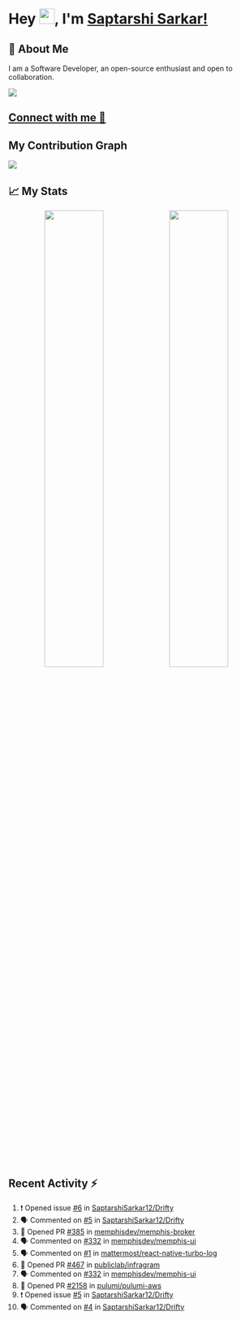 # Hey <img src="https://github.com/TheDudeThatCode/TheDudeThatCode/blob/master/Assets/Hi.gif" width="30">, I'm [Saptarshi Sarkar!](https://bio.link/saptarshi) 

## 🚀 About Me
I am a Software Developer, an open-source enthusiast and open to collaboration.

![](https://visitor-badge.laobi.icu/badge?page_id=saptarshisarkar12.saptarshisarkar12)

## [Connect with me 💬](https://bio.link/saptarshi) 

## My Contribution Graph 
<img src="https://activity-graph.herokuapp.com/graph?username=SaptarshiSarkar12&bg_color=0f2d3d&color=1cadfb&line=1cadfb&point=1cadfb&area=true&hide_border=true">

## 📈 My Stats
<p align="center">	
  <img width="48%" src="https://github-readme-stats.vercel.app/api?username=saptarshisarkar12&show_icons=true&theme=tokyonight" />
  <img width="48%" src="https://github-readme-streak-stats.herokuapp.com/?user=saptarshisarkar12&theme=tokyonight" />
</p>

## Recent Activity :zap:
<!--START_SECTION:activity-->
1. ❗️ Opened issue [#6](https://github.com/SaptarshiSarkar12/Drifty/issues/6) in [SaptarshiSarkar12/Drifty](https://github.com/SaptarshiSarkar12/Drifty)
2. 🗣 Commented on [#5](https://github.com/SaptarshiSarkar12/Drifty/issues/5) in [SaptarshiSarkar12/Drifty](https://github.com/SaptarshiSarkar12/Drifty)
3. 💪 Opened PR [#385](https://github.com/memphisdev/memphis-broker/pull/385) in [memphisdev/memphis-broker](https://github.com/memphisdev/memphis-broker)
4. 🗣 Commented on [#332](https://github.com/memphisdev/memphis-ui/issues/332) in [memphisdev/memphis-ui](https://github.com/memphisdev/memphis-ui)
5. 🗣 Commented on [#1](https://github.com/mattermost/react-native-turbo-log/issues/1) in [mattermost/react-native-turbo-log](https://github.com/mattermost/react-native-turbo-log)
6. 💪 Opened PR [#467](https://github.com/publiclab/infragram/pull/467) in [publiclab/infragram](https://github.com/publiclab/infragram)
7. 🗣 Commented on [#332](https://github.com/memphisdev/memphis-ui/issues/332) in [memphisdev/memphis-ui](https://github.com/memphisdev/memphis-ui)
8. 💪 Opened PR [#2158](https://github.com/pulumi/pulumi-aws/pull/2158) in [pulumi/pulumi-aws](https://github.com/pulumi/pulumi-aws)
9. ❗️ Opened issue [#5](https://github.com/SaptarshiSarkar12/Drifty/issues/5) in [SaptarshiSarkar12/Drifty](https://github.com/SaptarshiSarkar12/Drifty)
10. 🗣 Commented on [#4](https://github.com/SaptarshiSarkar12/Drifty/issues/4) in [SaptarshiSarkar12/Drifty](https://github.com/SaptarshiSarkar12/Drifty)
<!--END_SECTION:activity-->
